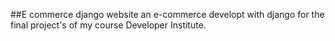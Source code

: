 ##E commerce django website
an e-commerce developt with django for the final project's of my course Developer Institute.
